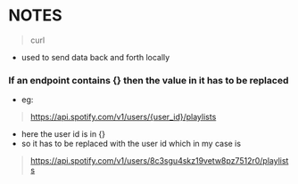 # NOTES

> curl
* used to send data back and forth locally

### If an endpoint contains {} then the value in it has to be replaced
* eg:
>https://api.spotify.com/v1/users/{user_id}/playlists
- here the user id is in {}
- so it has to be replaced with the user id which in my case is
>https://api.spotify.com/v1/users/8c3sgu4skz19vetw8pz7512r0/playlists